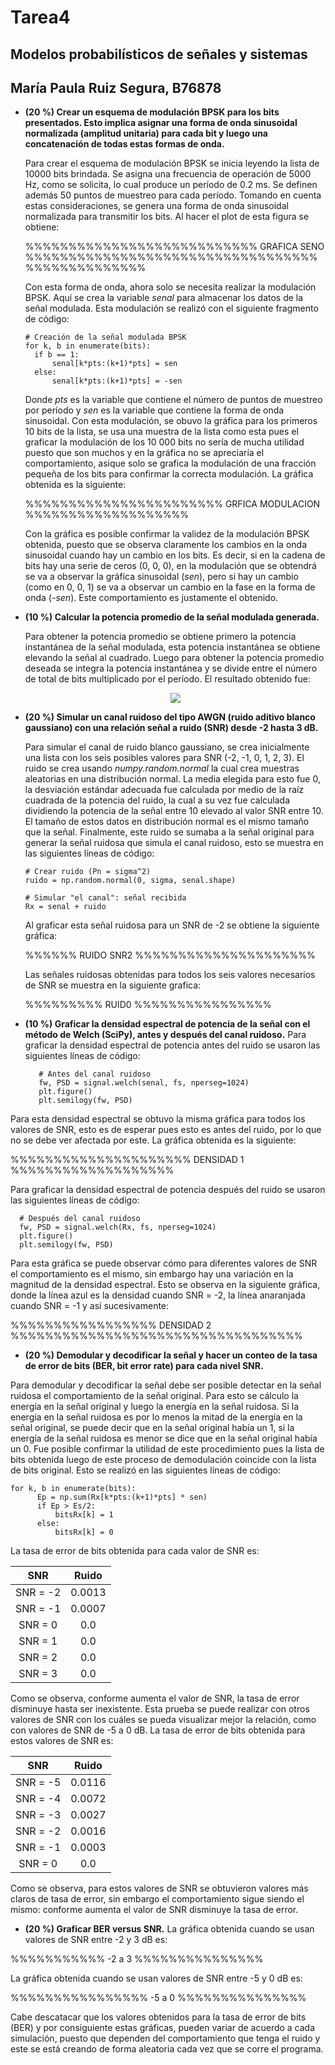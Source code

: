 # Tarea4
## Modelos probabilísticos de señales y sistemas
## María Paula Ruiz Segura, B76878

- **(20 %) Crear un esquema de modulación BPSK para los bits presentados. Esto implica asignar una forma de onda sinusoidal normalizada (amplitud unitaria) para cada bit y luego una concatenación de todas estas formas de onda.**

  Para crear el esquema de modulación BPSK se inicia leyendo la lista de 10000 bits brindada. Se asigna una frecuencia de operación de 5000 Hz, como se solicita, lo cual produce un período de 0.2 ms. Se definen además 50 puntos de muestreo para cada período. Tomando en cuenta estas consideraciones, se genera una forma de onda sinusoidal normalizada para transmitir los bits. Al hacer el plot de esta figura se obtiene: 
  
  %%%%%%%%%%%%%%%%%%%%%%%%%%% GRAFICA SENO %%%%%%%%%%%%%%%%%%%%%%%%%%%%%%%%%%%%%%%%%%%%%%%%
  
  Con esta forma de onda, ahora solo se necesita realizar la modulación BPSK. Aquí se crea la variable *senal* para almacenar los datos de la señal modulada. Esta modulación se realizó con el siguiente fragmento de código: 
  
      # Creación de la señal modulada BPSK
      for k, b in enumerate(bits):
        if b == 1:
            senal[k*pts:(k+1)*pts] = sen
        else: 
            senal[k*pts:(k+1)*pts] = -sen
            
  Donde *pts* es la variable que contiene el número de puntos de muestreo por período y *sen* es la variable que contiene la forma de onda sinusoidal. Con esta modulación, se obuvo la gráfica para los primeros 10 bits de la lista, se usa una muestra de la lista como esta pues el graficar la modulación de los 10 000 bits no sería de mucha utilidad puesto que son muchos y en la gráfica no se apreciaría el comportamiento, asique solo se grafica la modulación de una fracción pequeña de los bits para confirmar la correcta modulación. La gráfica obtenida es la siguiente: 
  
  %%%%%%%%%%%%%%%%%%%%%%% GRFICA MODULACION %%%%%%%%%%%%%%%%%%%
  
  Con la gráfica es posible confirmar la validez de la modulación BPSK obtenida, puesto que se observa claramente los cambios en la onda sinusoidal cuando hay un cambio en los bits. Es decir, si en la cadena de bits hay una serie de ceros (0, 0, 0), en la modulación que se obtendrá se va a observar la gráfica sinusoidal (*sen*), pero si hay un cambio (como en 0, 0, 1) se va a observar un cambio en la fase en la forma de onda (*-sen*). Este comportamiento es justamente el obtenido. 
  
- **(10 %) Calcular la potencia promedio de la señal modulada generada.**

  Para obtener la potencia promedio se obtiene primero la potencia instantánea de la señal modulada, esta potencia instantánea se obtiene elevando la señal al cuadrado. Luego para obtener la potencia promedio deseada se integra la potencia instantánea y se divide entre el número de total de bits multiplicado por el período. El resultado obtenido fue:

  <p align="center">
    <img src="https://render.githubusercontent.com/render/math?math=Pprom = 0.4900009 W">  
  </p>

- **(20 %) Simular un canal ruidoso del tipo AWGN (ruido aditivo blanco gaussiano) con una relación señal a ruido (SNR) desde -2 hasta 3 dB.**

  Para simular el canal de ruido blanco gaussiano, se crea inicialmente una lista con los seis posibles valores para SNR (-2, -1, 0, 1, 2, 3). El ruido se crea usando *numpy.random.normal* la cual crea muestras aleatorias en una distribución normal. La media elegida para esto fue 0, la desviación estándar adecuada fue calculada por medio de la raíz cuadrada de la potencia del ruido, la cual a su vez fue calculada dividiendo la potencia de la señal entre 10 elevado al valor SNR entre 10. El tamaño de estos datos en distribución normal es el mismo tamaño que la señal. Finalmente, este ruido se sumaba a la señal original para generar la señal ruidosa que simula el canal ruidoso, esto se muestra en las siguientes líneas de código:

      # Crear ruido (Pn = sigma^2)
      ruido = np.random.normal(0, sigma, senal.shape)

      # Simular "el canal": señal recibida
      Rx = senal + ruido
    
  Al graficar esta señal ruidosa para un SNR de -2 se obtiene la siguiente gráfica:
 
  %%%%%% RUIDO SNR2 %%%%%%%%%%%%%%%%%%%%%
 
  Las señales ruidosas obtenidas para todos los seis valores necesarios de SNR se muestra en la siguiente grafica: 
 
  %%%%%%%%% RUID0 %%%%%%%%%%%%%%%%
 
 - **(10 %) Graficar la densidad espectral de potencia de la señal con el método de Welch (SciPy), antes y después del canal ruidoso.**
  Para graficar la densidad espectral de potencia antes del ruido se usaron las siguientes líneas de código: 
 
          # Antes del canal ruidoso
          fw, PSD = signal.welch(senal, fs, nperseg=1024)
          plt.figure()
          plt.semilogy(fw, PSD)
    
 Para esta densidad espectral se obtuvo la misma gráfica para todos los valores de SNR, esto es de esperar pues esto es antes del ruido, por lo que no se debe ver afectada por    este. La gráfica obtenida es la siguiente: 
 
 %%%%%%%%%%%%%%%%%%%%% DENSIDAD 1 %%%%%%%%%%%%%%%%%%%
 
  Para graficar la densidad espectral de potencia después del ruido se usaron las siguientes líneas de código: 
 
      # Después del canal ruidoso
      fw, PSD = signal.welch(Rx, fs, nperseg=1024)
      plt.figure()
      plt.semilogy(fw, PSD)
 
 Para esta gráfica se puede observar cómo para diferentes valores de SNR el comportamiento es el mismo, sin embargo hay una variación en la magnitud de la densidad espectral.  Esto se observa en la siguiente gráfica, donde la línea azul es la densidad cuando SNR = -2, la línea anaranjada cuando SNR = -1 y así sucesivamente: 
 
 %%%%%%%%%%%%%%%%% DENSIDAD 2 %%%%%%%%%%%%%%%%%%%%%%%%%%%%%%%%%%
 
 - **(20 %) Demodular y decodificar la señal y hacer un conteo de la tasa de error de bits (BER, bit error rate) para cada nivel SNR.**
 
  Para demodular y decodificar la señal debe ser posible detectar en la señal ruidosa el comportamiento de la señal original. Para esto se cálculo la energía en la señal original y luego la energía en la señal ruidosa. Si la energía en la señal ruidosa es por lo menos la mitad de la energía en la señal original, se puede decir que en la señal original había un 1, si la energía de la señal ruidosa es menor se dice que en la señal original había un 0. Fue posible confirmar la utilidad de este procedimiento pues la lista de bits obtenida luego de este proceso de demodulación coincide con la lista de bits original. Esto se realizó en las siguientes líneas de código: 
  
    for k, b in enumerate(bits):
          Ep = np.sum(Rx[k*pts:(k+1)*pts] * sen)
          if Ep > Es/2:
              bitsRx[k] = 1
          else:
              bitsRx[k] = 0
  
  La tasa de error de bits obtenida para cada valor de SNR es: 
  
| SNR | Ruido |
|:-:|:-:|
| SNR = -2 | 0.0013 |
| SNR = -1 | 0.0007 |
| SNR = 0 | 0.0 |
| SNR = 1 | 0.0 |
| SNR = 2 | 0.0 |
| SNR = 3 | 0.0 |

Como se observa, conforme aumenta el valor de SNR, la tasa de error disminuye hasta ser inexistente. 
Esta prueba se puede realizar con otros valores de SNR con los cuáles se pueda visualizar mejor la relación, como con valores de SNR de -5 a 0 dB.
La tasa de error de bits obtenida para estos valores de SNR es: 

| SNR | Ruido |
|:-:|:-:|
| SNR = -5 | 0.0116 |
| SNR = -4 | 0.0072 |
| SNR = -3 | 0.0027 |
| SNR = -2 | 0.0016 |
| SNR = -1 | 0.0003 |
| SNR = 0 | 0.0 |

Como se observa, para estos valores de SNR se obtuvieron valores más claros de tasa de error, sin embargo el comportamiento sigue siendo el mismo: conforme aumenta el valor de SNR disminuye la tasa de error. 

- **(20 %) Graficar BER versus SNR.**
La gráfica obtenida cuando se usan valores de SNR entre -2 y 3 dB es: 

%%%%%%%%%%% -2 a 3 %%%%%%%%%%%%%%%

La gráfica obtenida cuando se usan valores de SNR entre -5 y 0 dB es: 

%%%%%%%%%%%%%%%% -5 a 0 %%%%%%%%%%%%%%%

Cabe descatacar que los valores obtenidos para la tasa de error de bits (BER) y por consiguiente estas gráficas, pueden variar de acuerdo a cada simulación, puesto que dependen del comportamiento que tenga el ruido y este se está creando de forma aleatoria cada vez que se corre el programa. 
 
 



